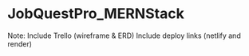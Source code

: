 # JobQuestPro_MERNStack

Note: Include Trello (wireframe & ERD) 
      Include deploy links (netlify and render)

